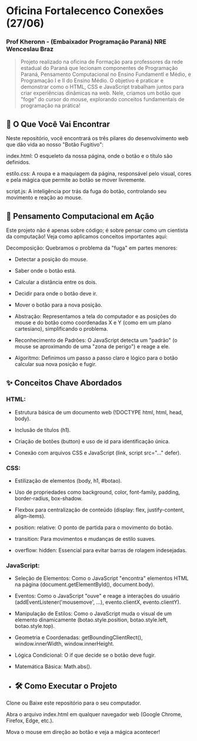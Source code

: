 # Oficina Fortalecenco Conexões (27/06)
### Prof Kheronn - (Embaixador Programação Paraná) NRE Wenceslau Braz

>  Projeto realizado na oficina de Formação para professores da rede estadual do Paraná que lecionam componentes de Programação Paraná, Pensamento Computacional no Ensino Fundamentl e Médio, e Programação I e II do Ensino Médio. O objetivo é praticar e demonstrar como o HTML, CSS e JavaScript trabalham juntos para criar experiências dinâmicas na web. 
Nele, criamos um botão que "foge" do cursor do mouse, explorando conceitos fundamentais de programação na prática!

## 🚀 O Que Você Vai Encontrar
Neste repositório, você encontrará os três pilares do desenvolvimento web que dão vida ao nosso "Botão Fugitivo":

index.html: O esqueleto da nossa página, onde o botão e o título são definidos.

estilo.css: A roupa e a maquiagem da página, responsável pelo visual, cores e pela mágica que permite ao botão se mover livremente.

script.js: A inteligência por trás da fuga do botão, controlando seu movimento e reação ao mouse.

## 🧠 Pensamento Computacional em Ação
Este projeto não é apenas sobre código; é sobre pensar como um cientista da computação! Veja como aplicamos conceitos importantes aqui:

Decomposição: Quebramos o problema da "fuga" em partes menores:

- Detectar a posição do mouse.

- Saber onde o botão está.

- Calcular a distância entre os dois.

- Decidir para onde o botão deve ir.

- Mover o botão para a nova posição.

- Abstração: Representamos a tela do computador e as posições do mouse e do botão como coordenadas X e Y (como em um plano cartesiano), simplificando o problema.

- Reconhecimento de Padrões: O JavaScript detecta um "padrão" (o mouse se aproximando de uma "zona de perigo") e reage a ele.

- Algoritmo: Definimos um passo a passo claro e lógico para o botão calcular sua nova posição e fugir.


## ✨ Conceitos Chave Abordados
### HTML:

- Estrutura básica de um documento web (!DOCTYPE html, html, head, body).

- Inclusão de títulos (h1).

- Criação de botões (button) e uso de id para identificação única.

- Conexão com arquivos CSS e JavaScript (link, script src="..." defer).

### CSS:

- Estilização de elementos (body, h1, #botao).

- Uso de propriedades como background, color, font-family, padding, border-radius, box-shadow.

- Flexbox para centralização de conteúdo (display: flex, justify-content, align-items).

- position: relative: O ponto de partida para o movimento do botão.

- transition: Para movimentos e mudanças de estilo suaves.

- overflow: hidden: Essencial para evitar barras de rolagem indesejadas.

### JavaScript:

- Seleção de Elementos: Como o JavaScript "encontra" elementos HTML na página (document.getElementById(), document.body).

- Eventos: Como o JavaScript "ouve" e reage a interações do usuário (addEventListener('mousemove', ...), evento.clientX, evento.clientY).

- Manipulação de Estilos: Como o JavaScript muda o visual de um elemento dinamicamente (botao.style.position, botao.style.left, botao.style.top).

- Geometria e Coordenadas: getBoundingClientRect(), window.innerWidth, window.innerHeight.

- Lógica Condicional: O if que decide se o botão deve fugir.

- Matemática Básica: Math.abs().

- ## 🛠️ Como Executar o Projeto

Clone ou Baixe este repositório para o seu computador.

Abra o arquivo index.html em qualquer navegador web (Google Chrome, Firefox, Edge, etc.).

Mova o mouse em direção ao botão e veja a mágica acontecer!


